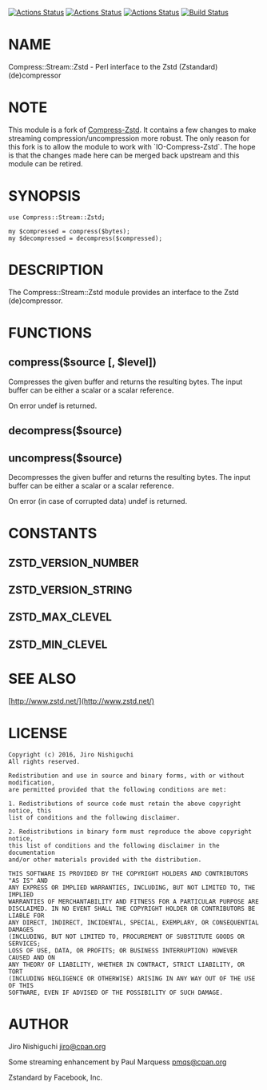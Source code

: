 [![Actions Status](https://github.com/pmqs/Compress-Stream-Zstd/workflows/Linux%20build/badge.svg)](https://github.com/pmqs/Compress-Stream-Zstd/actions) [![Actions Status](https://github.com/pmqs/Compress-Stream-Zstd/workflows/MacOS%20build/badge.svg)](https://github.com/pmqs/Compress-Stream-Zstd/actions) [![Actions Status](https://github.com/pmqs/Compress-Stream-Zstd/workflows/Windows%20build/badge.svg)](https://github.com/pmqs/Compress-Stream-Zstd/actions) [![Build Status](https://travis-ci.org/pmqs/Compress-Stream-Zstd.svg?branch=master)](https://travis-ci.org/pmqs/Compress-Stream-Zstd)
# NAME

Compress::Stream::Zstd - Perl interface to the Zstd (Zstandard) (de)compressor

# NOTE

This module is a fork of [Compress-Zstd](https://github.com/spiritloose/Compress-Zstd).
It contains a few changes to make streaming compression/uncompression more robust.
The only reason for this fork is to allow the module to work with \`IO-Compress-Zstd\`.
The hope is that the changes made here can be merged back upstream and this module can be retired.

# SYNOPSIS

    use Compress::Stream::Zstd;

    my $compressed = compress($bytes);
    my $decompressed = decompress($compressed);

# DESCRIPTION

The Compress::Stream::Zstd module provides an interface to the Zstd (de)compressor.

# FUNCTIONS

## compress($source \[, $level\])

Compresses the given buffer and returns the resulting bytes. The input
buffer can be either a scalar or a scalar reference.

On error undef is returned.

## decompress($source)

## uncompress($source)

Decompresses the given buffer and returns the resulting bytes. The input
buffer can be either a scalar or a scalar reference.

On error (in case of corrupted data) undef is returned.

# CONSTANTS

## ZSTD\_VERSION\_NUMBER

## ZSTD\_VERSION\_STRING

## ZSTD\_MAX\_CLEVEL

## ZSTD\_MIN\_CLEVEL

# SEE ALSO

[http://www.zstd.net/](http://www.zstd.net/)

# LICENSE

    Copyright (c) 2016, Jiro Nishiguchi
    All rights reserved.

    Redistribution and use in source and binary forms, with or without modification,
    are permitted provided that the following conditions are met:

    1. Redistributions of source code must retain the above copyright notice, this
    list of conditions and the following disclaimer.

    2. Redistributions in binary form must reproduce the above copyright notice,
    this list of conditions and the following disclaimer in the documentation
    and/or other materials provided with the distribution.

    THIS SOFTWARE IS PROVIDED BY THE COPYRIGHT HOLDERS AND CONTRIBUTORS "AS IS" AND
    ANY EXPRESS OR IMPLIED WARRANTIES, INCLUDING, BUT NOT LIMITED TO, THE IMPLIED
    WARRANTIES OF MERCHANTABILITY AND FITNESS FOR A PARTICULAR PURPOSE ARE
    DISCLAIMED. IN NO EVENT SHALL THE COPYRIGHT HOLDER OR CONTRIBUTORS BE LIABLE FOR
    ANY DIRECT, INDIRECT, INCIDENTAL, SPECIAL, EXEMPLARY, OR CONSEQUENTIAL DAMAGES
    (INCLUDING, BUT NOT LIMITED TO, PROCUREMENT OF SUBSTITUTE GOODS OR SERVICES;
    LOSS OF USE, DATA, OR PROFITS; OR BUSINESS INTERRUPTION) HOWEVER CAUSED AND ON
    ANY THEORY OF LIABILITY, WHETHER IN CONTRACT, STRICT LIABILITY, OR TORT
    (INCLUDING NEGLIGENCE OR OTHERWISE) ARISING IN ANY WAY OUT OF THE USE OF THIS
    SOFTWARE, EVEN IF ADVISED OF THE POSSIBILITY OF SUCH DAMAGE.

# AUTHOR

Jiro Nishiguchi <jiro@cpan.org>

Some streaming enhancement by Paul Marquess  <pmqs@cpan.org>

Zstandard by Facebook, Inc.
